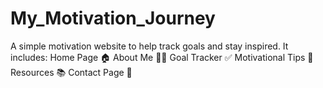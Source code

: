 # My_Motivation_Journey
A simple motivation website to help track goals and stay inspired. It includes:  Home Page 🏠  About Me 👩‍💻  Goal Tracker ✅  Motivational Tips 🌟  Resources 📚  Contact Page 📩
